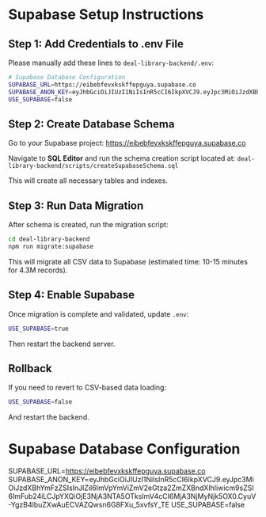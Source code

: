 # Supabase Setup Instructions

## Step 1: Add Credentials to .env File

Please manually add these lines to `deal-library-backend/.env`:

```bash
# Supabase Database Configuration
SUPABASE_URL=https://eibebfevxkskffepguya.supabase.co
SUPABASE_ANON_KEY=eyJhbGciOiJIUzI1NiIsInR5cCI6IkpXVCJ9.eyJpc3MiOiJzdXBhYmFzZSIsInJlZiI6ImVpYmViZmV2eGtza2ZmZXBndXlhIiwicm9sZSI6ImFub24iLCJpYXQiOjE3NjA3NTA5OTksImV4cCI6MjA3NjMyNjk5OX0.CyuV-YgzB4lbuZXwAuECVAZQwsn6G8FXu_5xvfsY_TE
USE_SUPABASE=false
```

## Step 2: Create Database Schema

Go to your Supabase project: https://eibebfevxkskffepguya.supabase.co

Navigate to **SQL Editor** and run the schema creation script located at:
`deal-library-backend/scripts/createSupabaseSchema.sql`

This will create all necessary tables and indexes.

## Step 3: Run Data Migration

After schema is created, run the migration script:

```bash
cd deal-library-backend
npm run migrate:supabase
```

This will migrate all CSV data to Supabase (estimated time: 10-15 minutes for 4.3M records).

## Step 4: Enable Supabase

Once migration is complete and validated, update `.env`:

```bash
USE_SUPABASE=true
```

Then restart the backend server.

## Rollback

If you need to revert to CSV-based data loading:

```bash
USE_SUPABASE=false
```

And restart the backend.

# Supabase Database Configuration
SUPABASE_URL=https://eibebfevxkskffepguya.supabase.co
SUPABASE_ANON_KEY=eyJhbGciOiJIUzI1NiIsInR5cCI6IkpXVCJ9.eyJpc3MiOiJzdXBhYmFzZSIsInJlZiI6ImVpYmViZmV2eGtza2ZmZXBndXlhIiwicm9sZSI6ImFub24iLCJpYXQiOjE3NjA3NTA5OTksImV4cCI6MjA3NjMyNjk5OX0.CyuV-YgzB4lbuZXwAuECVAZQwsn6G8FXu_5xvfsY_TE
USE_SUPABASE=false
